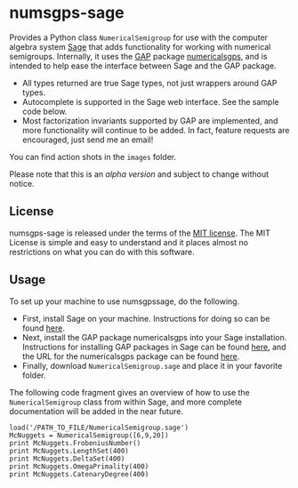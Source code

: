 # numsgps-sage
Provides a Python class `NumericalSemigroup` for use with the computer algebra system [Sage](http://sagemath.org/) that adds functionality for working with numerical semigroups.  Internally, it uses the [GAP](http://www.gap-system.org/) package [numericalsgps](http://www.gap-system.org/Packages/numericalsgps.html), and is intended to help ease the interface between Sage and the GAP package.  

* All types returned are true Sage types, not just wrappers around GAP types.
* Autocomplete is supported in the Sage web interface.  See the sample code below.
* Most factorization invariants supported by GAP are implemented, and more functionality will continue to be added.  In fact, feature requests are encouraged, just send me an email!

You can find action shots in the `images` folder.  

Please note that this is an *alpha version* and subject to change without notice.  

## License
numsgps-sage is released under the terms of the [MIT license](https://tldrlegal.com/license/mit-license).  The MIT License is simple and easy to understand and it places almost no restrictions on what you can do with this software.

## Usage
To set up your machine to use numsgpssage, do the following.  

* First, install Sage on your machine.  Instructions for doing so can be found [here](http://sagemath.org/).
* Next, install the GAP package numericalsgps into your Sage installation.  Instructions for installing GAP packages in Sage can be found [here](http://wiki.sagemath.org/InstallingGapPackages), and the URL for the numericalsgps package can be found [here](https://bitbucket.org/gap-system/numericalsgps).
* Finally, download `NumericalSemigroup.sage` and place it in your favorite folder.

The following code fragment gives an overview of how to use the `NumericalSemigroup` class from within Sage, and more complete documentation will be added in the near future.

	load('/PATH_TO_FILE/NumericalSemigroup.sage')
	McNuggets = NumericalSemigroup([6,9,20])
	print McNuggets.FrobeniusNumber()
	print McNuggets.LengthSet(400)
	print McNuggets.DeltaSet(400)
	print McNuggets.OmegaPrimality(400)
	print McNuggets.CatenaryDegree(400)
